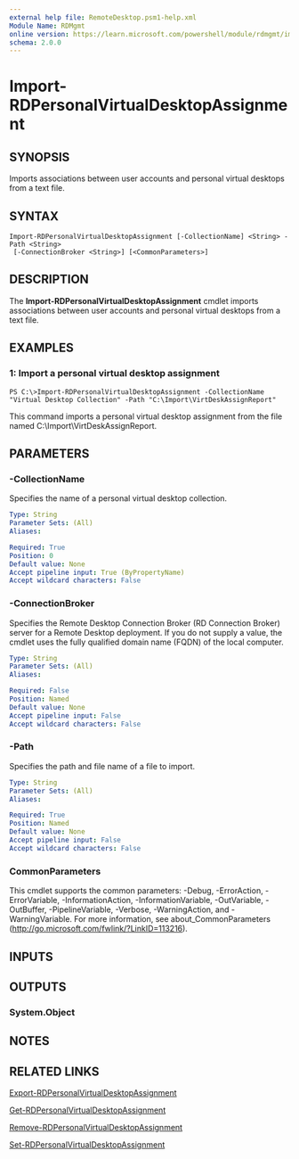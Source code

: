 ```yaml
---
external help file: RemoteDesktop.psm1-help.xml
Module Name: RDMgmt
online version: https://learn.microsoft.com/powershell/module/rdmgmt/import-rdpersonalvirtualdesktopassignment?view=windowsserver2012-ps&wt.mc_id=ps-gethelp
schema: 2.0.0
---
```


# Import-RDPersonalVirtualDesktopAssignment

## SYNOPSIS
Imports associations between user accounts and personal virtual desktops from a text file.

## SYNTAX

```
Import-RDPersonalVirtualDesktopAssignment [-CollectionName] <String> -Path <String>
 [-ConnectionBroker <String>] [<CommonParameters>]
```

## DESCRIPTION
The **Import-RDPersonalVirtualDesktopAssignment** cmdlet imports associations between user accounts and personal virtual desktops from a text file.

## EXAMPLES

### 1: Import a personal virtual desktop assignment
```
PS C:\>Import-RDPersonalVirtualDesktopAssignment -CollectionName "Virtual Desktop Collection" -Path "C:\Import\VirtDeskAssignReport"
```

This command imports a personal virtual desktop assignment from the file named C:\Import\VirtDeskAssignReport.

## PARAMETERS

### -CollectionName
Specifies the name of a personal virtual desktop collection.

```yaml
Type: String
Parameter Sets: (All)
Aliases:

Required: True
Position: 0
Default value: None
Accept pipeline input: True (ByPropertyName)
Accept wildcard characters: False
```

### -ConnectionBroker
Specifies the Remote Desktop Connection Broker (RD Connection Broker) server for a Remote Desktop deployment.
If you do not supply a value, the cmdlet uses the fully qualified domain name (FQDN) of the local computer.

```yaml
Type: String
Parameter Sets: (All)
Aliases:

Required: False
Position: Named
Default value: None
Accept pipeline input: False
Accept wildcard characters: False
```

### -Path
Specifies the path and file name of a file to import.

```yaml
Type: String
Parameter Sets: (All)
Aliases:

Required: True
Position: Named
Default value: None
Accept pipeline input: False
Accept wildcard characters: False
```

### CommonParameters
This cmdlet supports the common parameters: -Debug, -ErrorAction, -ErrorVariable, -InformationAction, -InformationVariable, -OutVariable, -OutBuffer, -PipelineVariable, -Verbose, -WarningAction, and -WarningVariable. For more information, see about_CommonParameters (http://go.microsoft.com/fwlink/?LinkID=113216).

## INPUTS

## OUTPUTS

### System.Object

## NOTES

## RELATED LINKS

[Export-RDPersonalVirtualDesktopAssignment](./Export-RDPersonalVirtualDesktopAssignment.md)

[Get-RDPersonalVirtualDesktopAssignment](./Get-RDPersonalVirtualDesktopAssignment.md)

[Remove-RDPersonalVirtualDesktopAssignment](./Remove-RDPersonalVirtualDesktopAssignment.md)

[Set-RDPersonalVirtualDesktopAssignment](./Set-RDPersonalVirtualDesktopAssignment.md)


